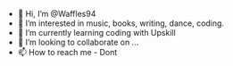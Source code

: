 - 👋 Hi, I’m @Waffles94
- 👀 I’m interested in music, books, writing, dance, coding.
- 🌱 I’m currently learning coding with Upskill
- 💞️ I’m looking to collaborate on ...
- 📫 How to reach me - Dont
<!---
Waffles94/Waffles94 is a ✨ special ✨ repository because its `README.md` (this file) appears on your GitHub profile.
You can click the Preview link to take a look at your changes.
--->
